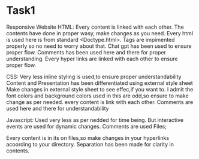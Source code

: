 # Task1
Responsive Website
HTML:
Every content is linked with each other.
The contents have done in proper wasy, make changes as you need.
Every html is used here is from standard <Doctype.html>.
Tags are impimented properly so no need to worry about that.
Chat gpt has been used to ensure proper flow.
Comments has been used here and there for proper understanding.
Every hyper links are linked with each other to ensure proper flow.

CSS:
Very less inline styling is used,to ensure proper understandability
Content and Presentation has been differentiated using external style sheet
Make changes in external style sheet to see effec,if you want to.
I admit the font colors and background colors used in this are odd,so ensure to make change as per needed.
every content is link with each other.
Comments are used here and there for understandability

Javascript:
Used very less as per nedded for time being.
But interactive events are used for dynamic changes.
Comments are used
Files;

Every content is in its on files,so make changes in your hyperlinks acoording to your directory.
Separation has been made for clarity in contents.
